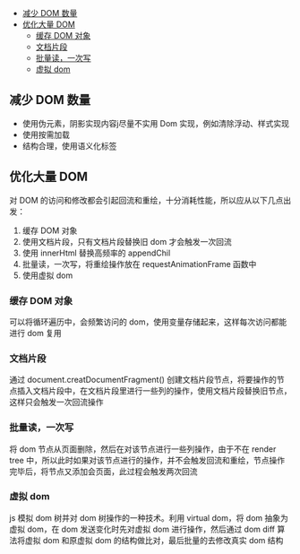 
<!-- vim-markdown-toc GitLab -->

* [减少 DOM 数量](#减少-dom-数量)
* [优化大量 DOM](#优化大量-dom)
	* [缓存 DOM 对象](#缓存-dom-对象)
	* [文档片段](#文档片段)
	* [批量读，一次写](#批量读一次写)
	* [虚拟 dom](#虚拟-dom)

<!-- vim-markdown-toc -->

## 减少 DOM 数量

- 使用伪元素，阴影实现内容j尽量不实用 Dom 实现，例如清除浮动、样式实现
- 使用按需加载
- 结构合理，使用语义化标签

## 优化大量 DOM

对 DOM 的访问和修改都会引起回流和重绘，十分消耗性能，所以应从以下几点出发：

1. 缓存 DOM 对象	
2. 使用文档片段，只有文档片段替换旧 dom 才会触发一次回流
3. 使用 innerHtml 替换高频率的 appendChil
4. 批量读，一次写，将重绘操作放在 requestAnimationFrame 函数中
5. 使用虚拟 dom

### 缓存 DOM 对象

可以将循环遍历中，会频繁访问的 dom，使用变量存储起来，这样每次访问都能进行 dom 复用

### 文档片段

通过 document.creatDocumentFragment() 创建文档片段节点，将要操作的节点插入文档片段中，在文档片段里进行一些列的操作，使用文档片段替换旧节点，这样只会触发一次回流操作

### 批量读，一次写

将 dom 节点从页面删除，然后在对该节点进行一些列操作，由于不在 render tree 中，所以此时如果对该节点进行的操作，并不会触发回流和重绘，节点操作完毕后，将节点又添加会页面，此过程会触发两次回流

### 虚拟 dom

js 模拟 dom 树并对 dom 树操作的一种技术。利用 virtual dom，将 dom 抽象为虚拟 dom，在 dom 发送变化时先对虚拟 dom 进行操作，然后通过 dom diff 算法将虚拟 dom 和原虚拟 dom 的结构做比对，最后批量的去修改真实 dom 结构

